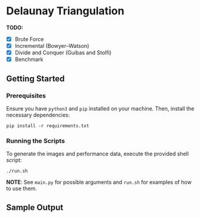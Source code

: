 # Delaunay Triangulation

**TODO:**
- [X] Brute Force
- [X] Incremental (Bowyer–Watson)
- [X] Divide and Conquer (Guibas and Stolfi)
- [X] Benchmark

## Getting Started
### Prerequisites
Ensure you have `python3` and `pip` installed on your machine. Then, install the necessary dependencies:
```
pip install -r requirements.txt
```
### Running the Scripts
To generate the images and performance data, execute the provided shell script:
```
./run.sh
```
**NOTE**: See `main.py` for possible arguments and `run.sh` for examples of how to use them.

## Sample Output

